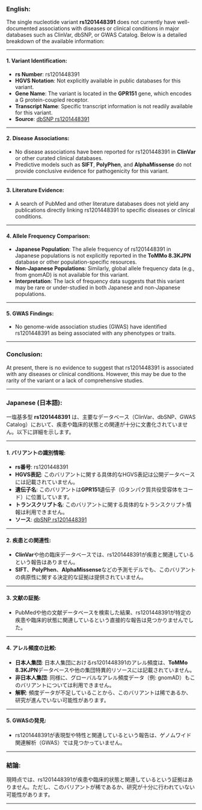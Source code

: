 ### English:
The single nucleotide variant **rs1201448391** does not currently have well-documented associations with diseases or clinical conditions in major databases such as ClinVar, dbSNP, or GWAS Catalog. Below is a detailed breakdown of the available information:

---

#### 1. **Variant Identification**:
   - **rs Number**: rs1201448391
   - **HGVS Notation**: Not explicitly available in public databases for this variant.
   - **Gene Name**: The variant is located in the **GPR151** gene, which encodes a G protein-coupled receptor.
   - **Transcript Name**: Specific transcript information is not readily available for this variant.
   - **Source**: [dbSNP rs1201448391](https://www.ncbi.nlm.nih.gov/snp/rs1201448391)

---

#### 2. **Disease Associations**:
   - No disease associations have been reported for rs1201448391 in **ClinVar** or other curated clinical databases.
   - Predictive models such as **SIFT**, **PolyPhen**, and **AlphaMissense** do not provide conclusive evidence for pathogenicity for this variant.

---

#### 3. **Literature Evidence**:
   - A search of PubMed and other literature databases does not yield any publications directly linking rs1201448391 to specific diseases or clinical conditions.

---

#### 4. **Allele Frequency Comparison**:
   - **Japanese Population**: The allele frequency of rs1201448391 in Japanese populations is not explicitly reported in the **ToMMo 8.3KJPN** database or other population-specific resources.
   - **Non-Japanese Populations**: Similarly, global allele frequency data (e.g., from gnomAD) is not available for this variant.
   - **Interpretation**: The lack of frequency data suggests that this variant may be rare or under-studied in both Japanese and non-Japanese populations.

---

#### 5. **GWAS Findings**:
   - No genome-wide association studies (GWAS) have identified rs1201448391 as being associated with any phenotypes or traits.

---

### Conclusion:
At present, there is no evidence to suggest that rs1201448391 is associated with any diseases or clinical conditions. However, this may be due to the rarity of the variant or a lack of comprehensive studies.

---

### Japanese (日本語):
一塩基多型 **rs1201448391** は、主要なデータベース（ClinVar、dbSNP、GWAS Catalog）において、疾患や臨床的状態との関連が十分に文書化されていません。以下に詳細を示します。

---

#### 1. **バリアントの識別情報**:
   - **rs番号**: rs1201448391
   - **HGVS表記**: このバリアントに関する具体的なHGVS表記は公開データベースには記載されていません。
   - **遺伝子名**: このバリアントは**GPR151**遺伝子（Gタンパク質共役受容体をコード）に位置しています。
   - **トランスクリプト名**: このバリアントに関する具体的なトランスクリプト情報は利用できません。
   - **ソース**: [dbSNP rs1201448391](https://www.ncbi.nlm.nih.gov/snp/rs1201448391)

---

#### 2. **疾患との関連性**:
   - **ClinVar**や他の臨床データベースでは、rs1201448391が疾患と関連しているという報告はありません。
   - **SIFT**、**PolyPhen**、**AlphaMissense**などの予測モデルでも、このバリアントの病原性に関する決定的な証拠は提供されていません。

---

#### 3. **文献の証拠**:
   - PubMedや他の文献データベースを検索した結果、rs1201448391が特定の疾患や臨床的状態に関連しているという直接的な報告は見つかりませんでした。

---

#### 4. **アレル頻度の比較**:
   - **日本人集団**: 日本人集団におけるrs1201448391のアレル頻度は、**ToMMo 8.3KJPN**データベースや他の集団特異的リソースには記載されていません。
   - **非日本人集団**: 同様に、グローバルなアレル頻度データ（例: gnomAD）もこのバリアントについては利用できません。
   - **解釈**: 頻度データが不足していることから、このバリアントは稀であるか、研究が進んでいない可能性があります。

---

#### 5. **GWASの発見**:
   - rs1201448391が表現型や特性と関連しているという報告は、ゲノムワイド関連解析（GWAS）では見つかっていません。

---

### 結論:
現時点では、rs1201448391が疾患や臨床的状態と関連しているという証拠はありません。ただし、このバリアントが稀であるか、研究が十分に行われていない可能性があります。

---